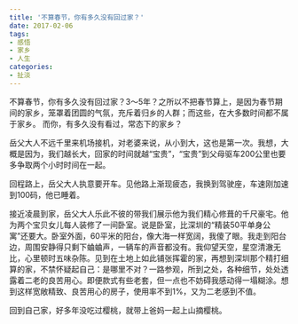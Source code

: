 ```yaml
---
title: '不算春节，你有多久没有回过家？'
date: 2017-02-06
tags: 
- 感悟 
- 家乡 
- 人生
categories: 
- 扯淡
---
```



不算春节，你有多久没有回过家？3～5年？之所以不把春节算上，是因为春节期间的家乡，笼罩着团圆的气氛，充斥着归乡的人群；而这些，在大多数时间都不属于家乡。
而你，有多久没有看过，常态下的家乡？


岳父大人不远千里来机场接机，对老婆来说，从小到大，这也是第一次。我想，大概是因为，我们越长大，回家的时间就越“宝贵”，“宝贵”到父母驱车200公里也要多争取两个小时时间在一起。


回程路上，岳父大人执意要开车。见他路上渐现疲态，我换到驾驶座，车速刚加速到100码，他已睡着。


接近凌晨到家，岳父大人乐此不彼的带我们展示他为我们精心修葺的千尺豪宅。他为两个宝贝女儿每人装修了一间卧室。说是卧室，比深圳的“精装50平单身公寓”还要大。卧室外面，60平米的阳台，像大海一样宽阔，我傻了眼。我走到阳台边，周围安静得只剩下蛐蛐声，一辆车的声音都没有。我仰望天空，星空清澈无比，心里顿时五味杂陈。见到在土地上如此铺张挥霍的家，再想到深圳那个精打细算的家，不禁怀疑起自己：是哪里不对？一路参观，所到之处，各种细节，处处透露着二老的良苦用心。即便款式有些老套，但一点也不妨碍我感动得一塌糊涂。想到这样宽敞精致、良苦用心的房子，使用率不到1%，又为二老感到不值。


回到自己家，好多年没吃过樱桃，就带上爸妈一起上山摘樱桃。



